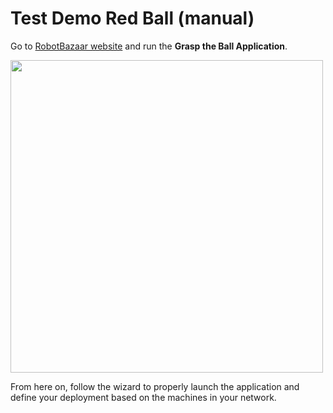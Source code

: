 # Test Demo Red Ball (manual)

Go to [RobotBazaar website](https://robot-bazaar.iit.it/applications) and run the **Grasp the Ball Application**.

<img src ="../img/website_grasp.png" height = 500px>

From here on, follow the wizard to properly launch the application and define your deployment based on the machines in your network.